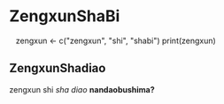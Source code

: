 # ZengxunShaBi
    zengxun <- c("zengxun", "shi", "shabi")
    print(zengxun)
## ZengxunShadiao
zengxun shi *sha diao*
**nandaobushima?**
